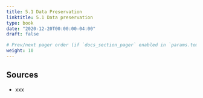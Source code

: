 ```yaml
---
title: 5.1 Data Preservation
linktitle: 5.1 Data preservation
type: book
date: "2020-12-20T00:00:00-04:00"
draft: false

# Prev/next pager order (if `docs_section_pager` enabled in `params.toml`)
weight: 10
---
```


## Sources
- xxx